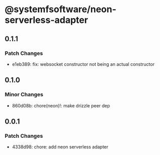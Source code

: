 # @systemfsoftware/neon-serverless-adapter

## 0.1.1

### Patch Changes

- e1eb389: fix: websocket constructor not being an actual constructor

## 0.1.0

### Minor Changes

- 860d08b: chore(neon)!: make drizzle peer dep

## 0.0.1

### Patch Changes

- 4338d98: chore: add neon serverless adapter
